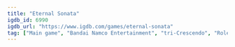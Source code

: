 ```yaml
---
title: "Eternal Sonata"
igdb_id: 6990
igdb_url: "https://www.igdb.com/games/eternal-sonata"
tag: ["Main game", "Bandai Namco Entertainment", "tri-Crescendo", "Role-playing (RPG)", "Single player", "Co-operative", "Split screen"]
---
```

